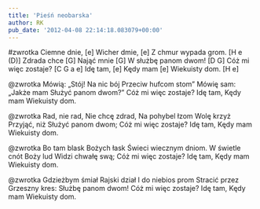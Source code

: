 ```yaml
---
title: 'Pieśń neobarska'
author: RK
pub_date: '2012-04-08 22:14:18.083079+00:00'
---
```


#zwrotka
Ciemne dnie,			[e]
Wicher dmie,			[e]
Z chmur wypada grom.	[H e (D)]
Zdrada chce			[G]
Nająć mnie			[G]
W służbę panom dwom!	[D G]
Cóż mi więc zostaje?		[C G a e]
Idę tam,			[e]
Kędy mam			[e]
Wiekuisty dom.		[H e]

@zwrotka
Mówią: „Stój!
Na nic bój
Przeciw hufcom stom”
Mówię sam:
„Jakże mam
Służyć panom dwom?”
Cóż mi więc zostaje?
Idę tam,
Kędy mam
Wiekuisty dom.

@zwrotka
Rad, nie rad,
Nie chcę zdrad,
Na pohybel łzom
Wolę krzyż
Przyjąć, niż
Służyć panom dwom;
Cóż mi więc zostaje?
Idę tam,
Kędy mam
Wiekuisty dom.

@zwrotka
Bo tam blask
Bożych łask
Świeci wiecznym dniom.
W świetle cnót
Boży lud
Widzi chwałę swą;
Cóż mi więc zostaje?
Idę tam,
Kędy mam
Wiekuisty dom.

@zwrotka
Gdzieżbym śmiał
Rajski dział
I do niebios prom
Stracić przez
Grzeszny kres:
Służbę panom dwom!
Cóż mi więc zostaje?
Idę tam,
Kędy mam
Wiekuisty dom.